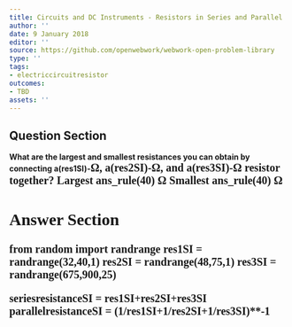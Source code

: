 ```yaml
---
title: Circuits and DC Instruments - Resistors in Series and Parallel
author: ''
date: 9 January 2018
editor: ''
source: https://github.com/openwebwork/webwork-open-problem-library
type: ''
tags:
- electriccircuitresistor
outcomes:
- TBD
assets: ''
---
```


## Question Section 

<b>
What are the largest and smallest resistances you can obtain by connecting a(res1SI)-<span style="font-family: 'Times'; font-size: 20px";>&Omega;<span>, a(res2SI)-<span style="font-family: 'Times'; font-size: 20px";>&Omega;<span>, and a(res3SI)-<span style="font-family: 'Times'; font-size: 20px";>&Omega;<span> resistor together?
Largest
ans_rule(40) <span style="font-family: 'Times'; font-size: 20px";>&Omega;<span>
Smallest
ans_rule(40) <span style="font-family: 'Times'; font-size: 20px";>&Omega;<span>



## Answer Section

from random import randrange
res1SI = randrange(32,40,1)
res2SI = randrange(48,75,1)
res3SI = randrange(675,900,25)

seriesresistanceSI = res1SI+res2SI+res3SI
parallelresistanceSI = (1/res1SI+1/res2SI+1/res3SI)**-1